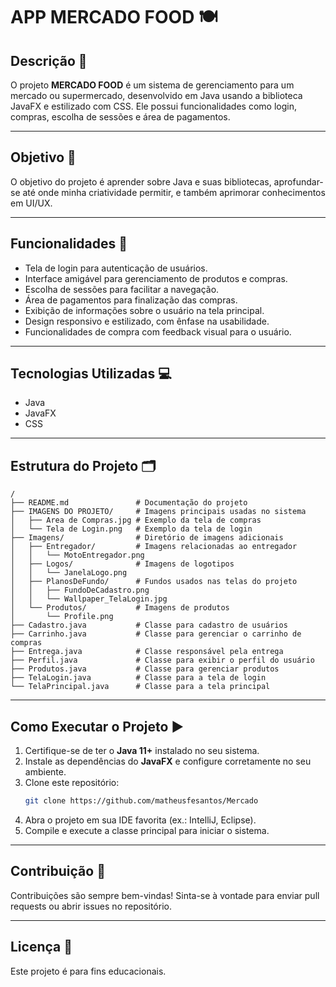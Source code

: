 # **APP MERCADO FOOD** 🍽️  

## **Descrição** 📜  
O projeto **MERCADO FOOD** é um sistema de gerenciamento para um mercado ou supermercado, desenvolvido em Java usando a biblioteca JavaFX e estilizado com CSS. Ele possui funcionalidades como login, compras, escolha de sessões e área de pagamentos.

---

## **Objetivo** 🎯  
O objetivo do projeto é aprender sobre Java e suas bibliotecas, aprofundar-se até onde minha criatividade permitir, e também aprimorar conhecimentos em UI/UX.

---

## **Funcionalidades** 🚀  
- Tela de login para autenticação de usuários.  
- Interface amigável para gerenciamento de produtos e compras.  
- Escolha de sessões para facilitar a navegação.  
- Área de pagamentos para finalização das compras.  
- Exibição de informações sobre o usuário na tela principal.  
- Design responsivo e estilizado, com ênfase na usabilidade.  
- Funcionalidades de compra com feedback visual para o usuário.  

---

## **Tecnologias Utilizadas** 💻  
- Java  
- JavaFX  
- CSS  

---

## **Estrutura do Projeto** 🗂️  

```plaintext
/
├── README.md               # Documentação do projeto
├── IMAGENS DO PROJETO/     # Imagens principais usadas no sistema
│   ├── Area de Compras.jpg # Exemplo da tela de compras
│   └── Tela de Login.png   # Exemplo da tela de login
├── Imagens/                # Diretório de imagens adicionais
│   ├── Entregador/         # Imagens relacionadas ao entregador
│   │   └── MotoEntregador.png
│   ├── Logos/              # Imagens de logotipos
│   │   └── JanelaLogo.png
│   ├── PlanosDeFundo/      # Fundos usados nas telas do projeto
│   │   ├── FundoDeCadastro.png
│   │   └── Wallpaper_TelaLogin.jpg
│   └── Produtos/           # Imagens de produtos
│       └── Profile.png
├── Cadastro.java           # Classe para cadastro de usuários
├── Carrinho.java           # Classe para gerenciar o carrinho de compras
├── Entrega.java            # Classe responsável pela entrega
├── Perfil.java             # Classe para exibir o perfil do usuário
├── Produtos.java           # Classe para gerenciar produtos
├── TelaLogin.java          # Classe para a tela de login
└── TelaPrincipal.java      # Classe para a tela principal
```  

---

## **Como Executar o Projeto** ▶️  

1. Certifique-se de ter o **Java 11+** instalado no seu sistema.  
2. Instale as dependências do **JavaFX** e configure corretamente no seu ambiente.  
3. Clone este repositório:  
   ```bash
   git clone https://github.com/matheusfesantos/Mercado
   ```  
4. Abra o projeto em sua IDE favorita (ex.: IntelliJ, Eclipse).  
5. Compile e execute a classe principal para iniciar o sistema.  

---

## **Contribuição** 🤝  

Contribuições são sempre bem-vindas! Sinta-se à vontade para enviar pull requests ou abrir issues no repositório.  

---

## **Licença** 📜  

Este projeto é para fins educacionais.
